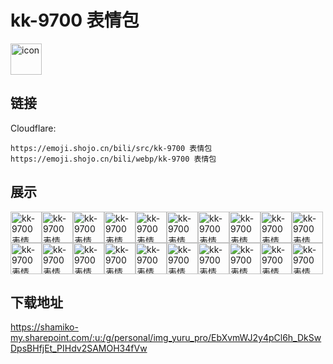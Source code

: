 # kk-9700 表情包
<img src="https://emoji.shojo.cn/bili/src/kk-9700 表情包/icon.png" width="50" height="50" alt="icon">

## 链接
Cloudflare:
```
https://emoji.shojo.cn/bili/src/kk-9700 表情包
https://emoji.shojo.cn/bili/webp/kk-9700 表情包
```
## 展示
<img src="https://emoji.shojo.cn/bili/src/kk-9700 表情包/kk-9700 表情包-好耶.png" width="50" height="50" alt="kk-9700 表情包-好耶"><img src="https://emoji.shojo.cn/bili/src/kk-9700 表情包/kk-9700 表情包-震惊.png" width="50" height="50" alt="kk-9700 表情包-震惊"><img src="https://emoji.shojo.cn/bili/src/kk-9700 表情包/kk-9700 表情包-555.png" width="50" height="50" alt="kk-9700 表情包-555"><img src="https://emoji.shojo.cn/bili/src/kk-9700 表情包/kk-9700 表情包-打嗝.png" width="50" height="50" alt="kk-9700 表情包-打嗝"><img src="https://emoji.shojo.cn/bili/src/kk-9700 表情包/kk-9700 表情包-？？？.png" width="50" height="50" alt="kk-9700 表情包-？？？"><img src="https://emoji.shojo.cn/bili/src/kk-9700 表情包/kk-9700 表情包-HI.png" width="50" height="50" alt="kk-9700 表情包-HI"><img src="https://emoji.shojo.cn/bili/src/kk-9700 表情包/kk-9700 表情包-盯.png" width="50" height="50" alt="kk-9700 表情包-盯"><img src="https://emoji.shojo.cn/bili/src/kk-9700 表情包/kk-9700 表情包-打call.png" width="50" height="50" alt="kk-9700 表情包-打call"><img src="https://emoji.shojo.cn/bili/src/kk-9700 表情包/kk-9700 表情包-生气.png" width="50" height="50" alt="kk-9700 表情包-生气"><img src="https://emoji.shojo.cn/bili/src/kk-9700 表情包/kk-9700 表情包-给你小心心.png" width="50" height="50" alt="kk-9700 表情包-给你小心心"><img src="https://emoji.shojo.cn/bili/src/kk-9700 表情包/kk-9700 表情包-点赞.png" width="50" height="50" alt="kk-9700 表情包-点赞"><img src="https://emoji.shojo.cn/bili/src/kk-9700 表情包/kk-9700 表情包-给你一拳.png" width="50" height="50" alt="kk-9700 表情包-给你一拳"><img src="https://emoji.shojo.cn/bili/src/kk-9700 表情包/kk-9700 表情包-眠了.png" width="50" height="50" alt="kk-9700 表情包-眠了"><img src="https://emoji.shojo.cn/bili/src/kk-9700 表情包/kk-9700 表情包-蚌住了.png" width="50" height="50" alt="kk-9700 表情包-蚌住了"><img src="https://emoji.shojo.cn/bili/src/kk-9700 表情包/kk-9700 表情包-害羞.png" width="50" height="50" alt="kk-9700 表情包-害羞"><img src="https://emoji.shojo.cn/bili/src/kk-9700 表情包/kk-9700 表情包-哇酷哇酷.png" width="50" height="50" alt="kk-9700 表情包-哇酷哇酷"><img src="https://emoji.shojo.cn/bili/src/kk-9700 表情包/kk-9700 表情包-哈哈哈哈.png" width="50" height="50" alt="kk-9700 表情包-哈哈哈哈"><img src="https://emoji.shojo.cn/bili/src/kk-9700 表情包/kk-9700 表情包-该我表演啦.png" width="50" height="50" alt="kk-9700 表情包-该我表演啦"><img src="https://emoji.shojo.cn/bili/src/kk-9700 表情包/kk-9700 表情包-静静听歌.png" width="50" height="50" alt="kk-9700 表情包-静静听歌"><img src="https://emoji.shojo.cn/bili/src/kk-9700 表情包/kk-9700 表情包-哟哟切克闹.png" width="50" height="50" alt="kk-9700 表情包-哟哟切克闹">

## 下载地址

https://shamiko-my.sharepoint.com/:u:/g/personal/img_yuru_pro/EbXvmWJ2y4pCl6h_DkSwDpsBHfjEt_PIHdv2SAMOH34fVw